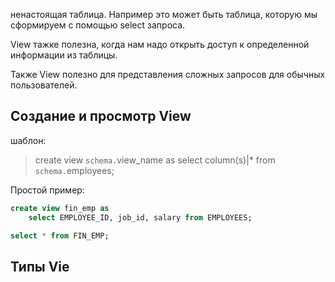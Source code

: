 
ненастоящая таблица. Например это может быть таблица, которую мы сформируем с помощью select запроса. 

View тажке полезна, когда нам надо открыть доступ к определенной информации из таблицы.

Также View полезно для представления сложных запросов для обычных пользователей.

## Создание и просмотр View
шаблон:
> create view `schema.`view_name as
> select column(s)|* from `schema.`employees;

Простой пример:
```sql
create view fin_emp as
    select EMPLOYEE_ID, job_id, salary from EMPLOYEES;

select * from FIN_EMP;
```

## Типы Vie